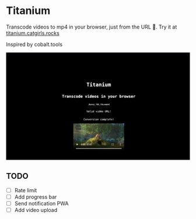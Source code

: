 # Titanium
Transcode videos to mp4 in your browser, just from the URL 🐐. Try it at [titanium.catgirls.rocks](https://titanium.catgirls.rocks)

Inspired by cobalt.tools

![Example](docs/example.png)

## TODO
- [ ] Rate limit
- [ ] Add progress bar
- [ ] Send notification PWA
- [ ] Add video upload
